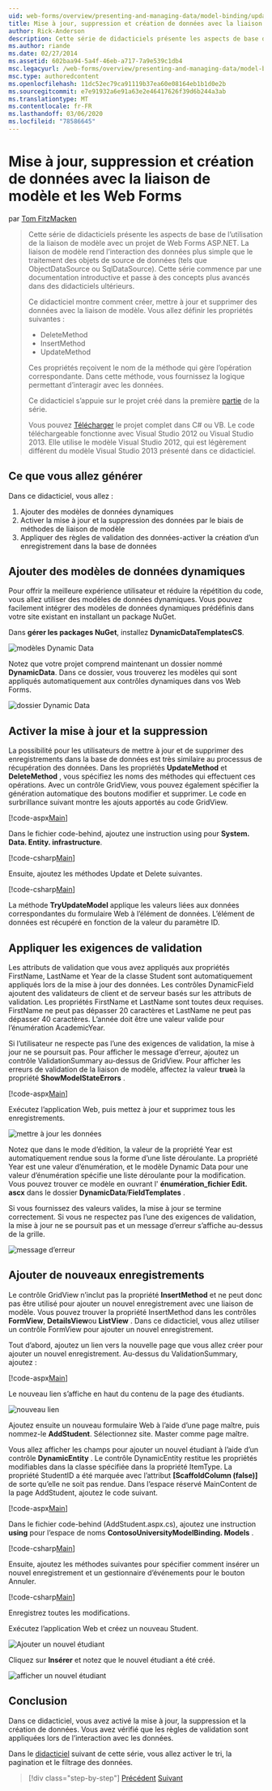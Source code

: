 ```yaml
---
uid: web-forms/overview/presenting-and-managing-data/model-binding/updating-deleting-and-creating-data
title: Mise à jour, suppression et création de données avec la liaison de modèle et les Web Forms | Microsoft Docs
author: Rick-Anderson
description: Cette série de didacticiels présente les aspects de base de l’utilisation de la liaison de modèle avec un projet de Web Forms ASP.NET. La liaison de modèle rend l’interaction des données plus simple-...
ms.author: riande
ms.date: 02/27/2014
ms.assetid: 602baa94-5a4f-46eb-a717-7a9e539c1db4
msc.legacyurl: /web-forms/overview/presenting-and-managing-data/model-binding/updating-deleting-and-creating-data
msc.type: authoredcontent
ms.openlocfilehash: 11dc52ec79ca91119b37ea60e08164eb1b1d0e2b
ms.sourcegitcommit: e7e91932a6e91a63e2e46417626f39d6b244a3ab
ms.translationtype: MT
ms.contentlocale: fr-FR
ms.lasthandoff: 03/06/2020
ms.locfileid: "78586645"
---
```

# <a name="updating-deleting-and-creating-data-with-model-binding-and-web-forms"></a>Mise à jour, suppression et création de données avec la liaison de modèle et les Web Forms

par [Tom FitzMacken](https://github.com/tfitzmac)

> Cette série de didacticiels présente les aspects de base de l’utilisation de la liaison de modèle avec un projet de Web Forms ASP.NET. La liaison de modèle rend l’interaction des données plus simple que le traitement des objets de source de données (tels que ObjectDataSource ou SqlDataSource). Cette série commence par une documentation introductive et passe à des concepts plus avancés dans des didacticiels ultérieurs.
> 
> Ce didacticiel montre comment créer, mettre à jour et supprimer des données avec la liaison de modèle. Vous allez définir les propriétés suivantes :
> 
> - DeleteMethod
> - InsertMethod
> - UpdateMethod
> 
> Ces propriétés reçoivent le nom de la méthode qui gère l’opération correspondante. Dans cette méthode, vous fournissez la logique permettant d’interagir avec les données.
> 
> Ce didacticiel s’appuie sur le projet créé dans la première [partie](retrieving-data.md) de la série.
> 
> Vous pouvez [Télécharger](https://go.microsoft.com/fwlink/?LinkId=286116) le projet complet dans C# ou VB. Le code téléchargeable fonctionne avec Visual Studio 2012 ou Visual Studio 2013. Elle utilise le modèle Visual Studio 2012, qui est légèrement différent du modèle Visual Studio 2013 présenté dans ce didacticiel.

## <a name="what-youll-build"></a>Ce que vous allez générer

Dans ce didacticiel, vous allez :

1. Ajouter des modèles de données dynamiques
2. Activer la mise à jour et la suppression des données par le biais de méthodes de liaison de modèle
3. Appliquer des règles de validation des données-activer la création d’un enregistrement dans la base de données

## <a name="add-dynamic-data-templates"></a>Ajouter des modèles de données dynamiques

Pour offrir la meilleure expérience utilisateur et réduire la répétition du code, vous allez utiliser des modèles de données dynamiques. Vous pouvez facilement intégrer des modèles de données dynamiques prédéfinis dans votre site existant en installant un package NuGet.

Dans **gérer les packages NuGet**, installez **DynamicDataTemplatesCS**.

![modèles Dynamic Data](updating-deleting-and-creating-data/_static/image1.png)

Notez que votre projet comprend maintenant un dossier nommé **DynamicData**. Dans ce dossier, vous trouverez les modèles qui sont appliqués automatiquement aux contrôles dynamiques dans vos Web Forms.

![dossier Dynamic Data](updating-deleting-and-creating-data/_static/image2.png)

## <a name="enable-updating-and-deleting"></a>Activer la mise à jour et la suppression

La possibilité pour les utilisateurs de mettre à jour et de supprimer des enregistrements dans la base de données est très similaire au processus de récupération des données. Dans les propriétés **UpdateMethod** et **DeleteMethod** , vous spécifiez les noms des méthodes qui effectuent ces opérations. Avec un contrôle GridView, vous pouvez également spécifier la génération automatique des boutons modifier et supprimer. Le code en surbrillance suivant montre les ajouts apportés au code GridView.

[!code-aspx[Main](updating-deleting-and-creating-data/samples/sample1.aspx?highlight=4-5)]

Dans le fichier code-behind, ajoutez une instruction using pour **System. Data. Entity. infrastructure**.

[!code-csharp[Main](updating-deleting-and-creating-data/samples/sample2.cs)]

Ensuite, ajoutez les méthodes Update et Delete suivantes.

[!code-csharp[Main](updating-deleting-and-creating-data/samples/sample3.cs)]

La méthode **TryUpdateModel** applique les valeurs liées aux données correspondantes du formulaire Web à l’élément de données. L’élément de données est récupéré en fonction de la valeur du paramètre ID.

## <a name="enforce-validation-requirements"></a>Appliquer les exigences de validation

Les attributs de validation que vous avez appliqués aux propriétés FirstName, LastName et Year de la classe Student sont automatiquement appliqués lors de la mise à jour des données. Les contrôles DynamicField ajoutent des validateurs de client et de serveur basés sur les attributs de validation. Les propriétés FirstName et LastName sont toutes deux requises. FirstName ne peut pas dépasser 20 caractères et LastName ne peut pas dépasser 40 caractères. L’année doit être une valeur valide pour l’énumération AcademicYear.

Si l’utilisateur ne respecte pas l’une des exigences de validation, la mise à jour ne se poursuit pas. Pour afficher le message d’erreur, ajoutez un contrôle ValidationSummary au-dessus de GridView. Pour afficher les erreurs de validation de la liaison de modèle, affectez la valeur **true**à la propriété **ShowModelStateErrors** . 

[!code-aspx[Main](updating-deleting-and-creating-data/samples/sample4.aspx)]

Exécutez l’application Web, puis mettez à jour et supprimez tous les enregistrements.

![mettre à jour les données](updating-deleting-and-creating-data/_static/image3.png)

Notez que dans le mode d’édition, la valeur de la propriété Year est automatiquement rendue sous la forme d’une liste déroulante. La propriété Year est une valeur d’énumération, et le modèle Dynamic Data pour une valeur d’énumération spécifie une liste déroulante pour la modification. Vous pouvez trouver ce modèle en ouvrant l' **énumération\_fichier Edit. ascx** dans le dossier **DynamicData**/**FieldTemplates** .

Si vous fournissez des valeurs valides, la mise à jour se termine correctement. Si vous ne respectez pas l’une des exigences de validation, la mise à jour ne se poursuit pas et un message d’erreur s’affiche au-dessus de la grille.

![message d’erreur](updating-deleting-and-creating-data/_static/image4.png)

## <a name="add-new-records"></a>Ajouter de nouveaux enregistrements

Le contrôle GridView n’inclut pas la propriété **InsertMethod** et ne peut donc pas être utilisé pour ajouter un nouvel enregistrement avec une liaison de modèle. Vous pouvez trouver la propriété InsertMethod dans les contrôles **FormView**, **DetailsView**ou **ListView** . Dans ce didacticiel, vous allez utiliser un contrôle FormView pour ajouter un nouvel enregistrement.

Tout d’abord, ajoutez un lien vers la nouvelle page que vous allez créer pour ajouter un nouvel enregistrement. Au-dessus du ValidationSummary, ajoutez :

[!code-aspx[Main](updating-deleting-and-creating-data/samples/sample5.aspx)]

Le nouveau lien s’affiche en haut du contenu de la page des étudiants.

![nouveau lien](updating-deleting-and-creating-data/_static/image5.png)

Ajoutez ensuite un nouveau formulaire Web à l’aide d’une page maître, puis nommez-le **AddStudent**. Sélectionnez site. Master comme page maître.

Vous allez afficher les champs pour ajouter un nouvel étudiant à l’aide d’un contrôle **DynamicEntity** . Le contrôle DynamicEntity restitue les propriétés modifiables dans la classe spécifiée dans la propriété ItemType. La propriété StudentID a été marquée avec l’attribut **[ScaffoldColumn (false)]** de sorte qu’elle ne soit pas rendue. Dans l’espace réservé MainContent de la page AddStudent, ajoutez le code suivant.

[!code-aspx[Main](updating-deleting-and-creating-data/samples/sample6.aspx)]

Dans le fichier code-behind (AddStudent.aspx.cs), ajoutez une instruction **using** pour l’espace de noms **ContosoUniversityModelBinding. Models** .

[!code-csharp[Main](updating-deleting-and-creating-data/samples/sample7.cs)]

Ensuite, ajoutez les méthodes suivantes pour spécifier comment insérer un nouvel enregistrement et un gestionnaire d’événements pour le bouton Annuler.

[!code-csharp[Main](updating-deleting-and-creating-data/samples/sample8.cs)]

Enregistrez toutes les modifications.

Exécutez l’application Web et créez un nouveau Student.

![Ajouter un nouvel étudiant](updating-deleting-and-creating-data/_static/image6.png)

Cliquez sur **Insérer** et notez que le nouvel étudiant a été créé.

![afficher un nouvel étudiant](updating-deleting-and-creating-data/_static/image7.png)

## <a name="conclusion"></a>Conclusion

Dans ce didacticiel, vous avez activé la mise à jour, la suppression et la création de données. Vous avez vérifié que les règles de validation sont appliquées lors de l’interaction avec les données.

Dans le [didacticiel](sorting-paging-and-filtering-data.md) suivant de cette série, vous allez activer le tri, la pagination et le filtrage des données.

> [!div class="step-by-step"]
> [Précédent](retrieving-data.md)
> [Suivant](sorting-paging-and-filtering-data.md)
